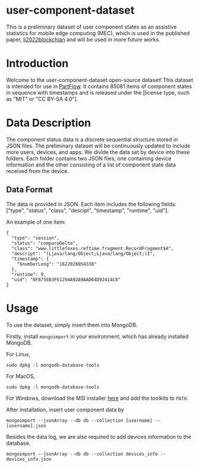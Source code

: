 # user-component-dataset

This is a preliminary dataset of user component states as an assistive statistics for mobile edge computing (MEC), which is used in the published paper, [li2022blockchian](https://ieeexplore.ieee.org/document/9951342g) and will be used in more future works.

# Introduction

Welcome to the user-component-dataset open-source dataset! This dataset is intended for use in [PartFlow](https://github.com/liminghao0914/PartFlow). It contains 85081  items of component states in sequence with timestamps and is released under the [license type, such as "MIT" or "CC BY-SA 4.0"].

# Data Description

The component status data is a discrete sequential structure stored in JSON files. The preliminary dataset will be continuously updated to include more users, devices, and apps. 
We divide the data set by device into these folders. Each folder contains two JSON files, one containing device information and the other consisting of a list of component state data received from the device.

## Data Format

The data is provided in JSON. Each item includes the following fields: ["type", "status", "class", "descipt", "timestamp", "runtime", "uid"].

An example of one item:

    {
      "type": "session",
      "status": "compareDelta",
      "class": "www.littlefoxes.reftime.fragment.RecordFragment$4",
      "descript": "(Ljava/lang/Object;Ljava/lang/Object;)I",
      "timestamp": {
        "$numberLong": "1622026054338"
      },
      "runtime": 9,
      "uid": "0F875EB3F61294A92A9AAD64D92414C8"
    }


# Usage

To use the dataset, simply insert them into MongoDB.

Firstly, install ``mongoimport`` in your environment, which has already installed MongoDB.

For Linux,

    sudo dpkg -l mongodb-database-tools
    
For MacOS,
    
    sudo dpkg -l mongodb-database-tools
    
For Windows, download the MSI installer [here](https://www.mongodb.com/try/download/database-tools?tck=docs_databasetools) and add the toolkits to ``PATH``.


After installation, insert user component data by

    mongoimport --jsonArray --db db --collection [username] --[username].json
    
Besides the data log, we are alse required to add devices information to the database.

    mongoimport --jsonArray --db db --collection devices_info --devices_info.json

